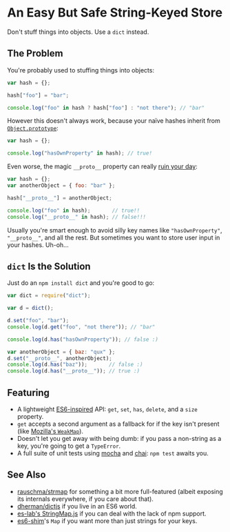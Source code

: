 # An Easy But Safe String-Keyed Store

Don't stuff things into objects. Use a `dict` instead.

## The Problem

You're probably used to stuffing things into objects:

```javascript
var hash = {};

hash["foo"] = "bar";

console.log("foo" in hash ? hash["foo"] : "not there"); // "bar"
```

However this doesn't always work, because your naïve hashes inherit from
[`Object.prototype`][1]:

```javascript
var hash = {};

console.log("hasOwnProperty" in hash); // true!
```

Even worse, the magic `__proto__` property can really [ruin your day][2]:

```javascript
var hash = {};
var anotherObject = { foo: "bar" };

hash["__proto__"] = anotherObject;

console.log("foo" in hash);       // true!!
console.log("__proto__" in hash); // false!!!
```

Usually you're smart enough to avoid silly key names like `"hasOwnProperty"`, `"__proto__"`, and all the rest. But
sometimes you want to store user input in your hashes. Uh-oh…

## `dict` Is the Solution

Just do an `npm install dict` and you're good to go:

```javascript
var dict = require("dict");

var d = dict();

d.set("foo", "bar");
console.log(d.get("foo", "not there")); // "bar"

console.log(d.has("hasOwnProperty")); // false :)

var anotherObject = { baz: "qux" };
d.set("__proto__", anotherObject);
console.log(d.has("baz"));       // false :)
console.log(d.has("__proto__")); // true :)
```

## Featuring

* A lightweight [ES6-inspired][3] API: `get`, `set`, `has`, `delete`, and a `size` property.
* `get` accepts a second argument as a fallback for if the key isn't present (like [Mozilla's `WeakMap`][4]).
* Doesn't let you get away with being dumb: if you pass a non-string as a key, you're going to get a `TypeError`.
* A full suite of unit tests using [mocha][5] and [chai][6]: `npm test` awaits you.

## See Also

* [rauschma/strmap][7] for something a bit more full-featured (albeit exposing its internals everywhere, if you care
  about that).
* [dherman/dictjs][8] if you live in an ES6 world.
* [es-lab's StringMap.js][9] if you can deal with the lack of npm support.
* [es6-shim][10]'s `Map` if you want more than just strings for your keys.


[1]:  https://developer.mozilla.org/en/JavaScript/Reference/Global_Objects/Object/prototype
[2]:  http://www.google.com/support/forum/p/Google+Docs/thread?tid=0cd4a00bd4aef9e4
[3]:  http://wiki.ecmascript.org/doku.php?id=harmony:simple_maps_and_sets
[4]:  https://developer.mozilla.org/en/JavaScript/Reference/Global_Objects/WeakMap
[5]:  http://visionmedia.github.com/mocha/
[6]:  http://chaijs.com/
[7]:  https://github.com/rauschma/strmap
[8]:  https://github.com/dherman/dictjs
[9]:  http://code.google.com/p/es-lab/source/browse/trunk/src/ses/StringMap.js
[10]: https://github.com/paulmillr/es6-shim
